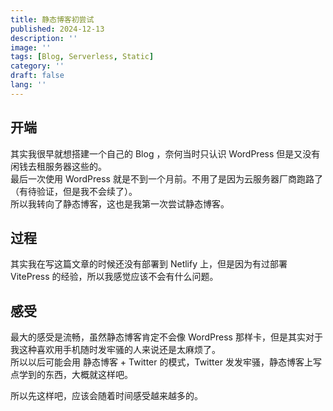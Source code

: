 ```yaml
---
title: 静态博客初尝试
published: 2024-12-13
description: ''
image: ''
tags: [Blog, Serverless, Static]
category: ''
draft: false 
lang: ''
---
```


## 开端

其实我很早就想搭建一个自己的 Blog ，奈何当时只认识 WordPress 但是又没有闲钱去租服务器这些的。  
最后一次使用 WordPress 就是不到一个月前。不用了是因为云服务器厂商跑路了（有待验证，但是我不会续了）。  
所以我转向了静态博客，这也是我第一次尝试静态博客。

## 过程

其实我在写这篇文章的时候还没有部署到 Netlify 上，但是因为有过部署 VitePress 的经验，所以我感觉应该不会有什么问题。

## 感受

最大的感受是流畅，虽然静态博客肯定不会像 WordPress 那样卡，但是其实对于我这种喜欢用手机随时发牢骚的人来说还是太麻烦了。  
所以以后可能会用 静态博客 + Twitter 的模式，Twitter 发发牢骚，静态博客上写点学到的东西，大概就这样吧。  

所以先这样吧，应该会随着时间感受越来越多的。